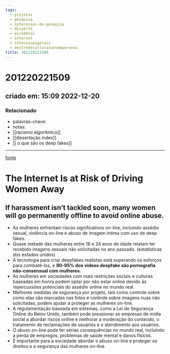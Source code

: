 ```yaml
---
tags:
  - projetos
  - pesquisa
  - interesses-de-pesquisa
  - disserte
  - wiredetal
  - internet
  - interessesgerais
  - mestredeculturacontemporanea
title: 201220221509
---
```

# 201220221509
## criado em: 15:09 2022-12-20

### Relacionado
- palavras-chave: 
- notas: 
- [[racismo algorítmico]]
- [[dissertação index]]
- [[ o que são os deep fakes]]
---
[fonte](https://www.wired.com/story/online-harassment-women-internet/)
# The Internet Is at Risk of Driving Women Away
## If harassment isn’t tackled soon, many women will go permanently offline to avoid online abuse.
 - As mulheres enfrentam riscos significativos on-line, incluindo assédio sexual, violência on-line e abuso de imagem íntima com uso de deep fakes.
- Quase metade das mulheres entre 18 e 24 anos de idade relatam ter recebido imagens sexuais não solicitadas no ano passado. (estatísticas dos estados unidos)
- A tecnologia para criar deepfakes realistas está superando os esforços para combatê-los, e **90-95% dos vídeos deepfake são pornografia não-consensual com mulheres.**
- As mulheres em sociedades com mais restrições sociais e culturas baseadas em honra podem optar por não estar online devido às repercussões potenciais do assédio online no mundo real.
- Melhores medidas de segurança por projeto, tais como controle sobre como elas são marcadas nas fotos e controle sobre imagens nuas não solicitadas, podem ajudar a proteger as mulheres on-line.
- A regulamentação baseada em sistemas, como a Lei de Segurança Online do Reino Unido, também pode pressionar as empresas de mídia social a abordar riscos online e melhorar a moderação do conteúdo, o tratamento de reclamações de usuários e o atendimento aos usuários.
- O abuso on-line pode ter sérias consequências no mundo real, incluindo a perda de empregos, problemas de saúde mental e danos físicos.
- É importante para a sociedade abordar o abuso on-line e proteger os direitos e a segurança das mulheres on-line.
